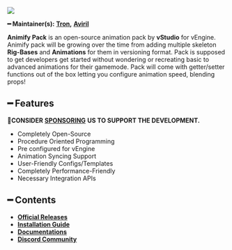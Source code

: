 ![](https://cdn.discordapp.com/attachments/867657575725269003/907028708823539712/vStudio.png)

**━ Maintainer(s):** [**Tron**](https://github.com/OvileAmriam)**,** [**Aviril**](https://github.com/Aviril)

**Animify Pack** is an open-source animation pack by **vStudio** for vEngine. Animify pack will be growing over the time from adding multiple skeleton **Rig-Bases** and **Animations** for them in versioning format. Pack is supposed to get developers get started without wondering or recreating basic to advanced animations for their gamemode. Pack will come with getter/setter functions out of the box letting you configure animation speed, blending props!

## ━ Features

💎**CONSIDER** [**SPONSORING**](https://ko-fi.com/ovstudio) **US TO SUPPORT THE DEVELOPMENT.**

* Completely Open-Source
* Procedure Oriented Programming
* Pre configured for vEngine
* Animation Syncing Support
* User-Friendly Configs/Templates
* Completely Performance-Friendly
* Necessary Integration APIs

## ━ Contents

* [**Official Releases**](./)
* [**Installation Guide**](./)
* [**Documentations**](./)
* [**Discord Community**](http://discord.gg/ryc47wDEKb)
